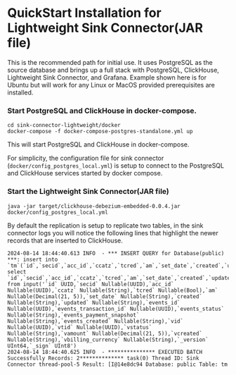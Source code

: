 # QuickStart Installation for Lightweight Sink Connector(JAR file)

This is the recommended path for initial use. It uses PostgreSQL as the source database and brings up a full stack with 
PostgreSQL, ClickHouse, Lightweight Sink Connector, and Grafana. Example shown here is for Ubuntu but will work for any Linux or MacOS provided prerequisites are installed.


### Start PostgreSQL and ClickHouse in docker-compose.
```
cd sink-connector-lightweight/docker
docker-compose -f docker-compose-postgres-standalone.yml up
```
This will start PostgreSQL and ClickHouse in docker-compose.

For simplicity, the configuration file for sink connector (`docker/config_postgres_local.yml`) 
is setup to connect to the PostgreSQL and ClickHouse services started by docker compose.

### Start the Lightweight Sink Connector(JAR file)
```
java -jar target/clickhouse-debezium-embedded-0.0.4.jar docker/config_postgres_local.yml
```

By default the replication is setup to replicate two tables,
in the sink connector logs you will notice the following lines that 
highlight the newer records that are inserted to ClickHouse.

```
2024-08-14 18:44:40.613 INFO  - *** INSERT QUERY for Database(public) ***: insert into `tm`(`id`,`secid`,`acc_id`,`ccatz`,`tcred`,`am`,`set_date`,`created`,`updated`,`events_id`,`events_transaction_id`,`events_status`,`events_payment_snapshot`,`events_created`,`vid`,`vtid`,`vstatus`,`vamount`,`vcreated`,`vbilling_currency`,`_version`,`_sign`) select `id`,`secid`,`acc_id`,`ccatz`,`tcred`,`am`,`set_date`,`created`,`updated`,`events_id`,`events_transaction_id`,`events_status`,`events_payment_snapshot`,`events_created`,`vid`,`vtid`,`vstatus`,`vamount`,`vcreated`,`vbilling_currency`,`_version`,`_sign` from input('`id` UUID,`secid` Nullable(UUID),`acc_id` Nullable(UUID),`ccatz` Nullable(String),`tcred` Nullable(Bool),`am` Nullable(Decimal(21, 5)),`set_date` Nullable(String),`created` Nullable(String),`updated` Nullable(String),`events_id` Nullable(UUID),`events_transaction_id` Nullable(UUID),`events_status` Nullable(String),`events_payment_snapshot` Nullable(String),`events_created` Nullable(String),`vid` Nullable(UUID),`vtid` Nullable(UUID),`vstatus` Nullable(String),`vamount` Nullable(Decimal(21, 5)),`vcreated` Nullable(String),`vbilling_currency` Nullable(String),`_version` UInt64,`_sign` UInt8')
2024-08-14 18:44:40.625 INFO  - *************** EXECUTED BATCH Successfully Records: 2************** task(0) Thread ID: Sink Connector thread-pool-5 Result: [I@14e8dc94 Database: public Table: tm

```